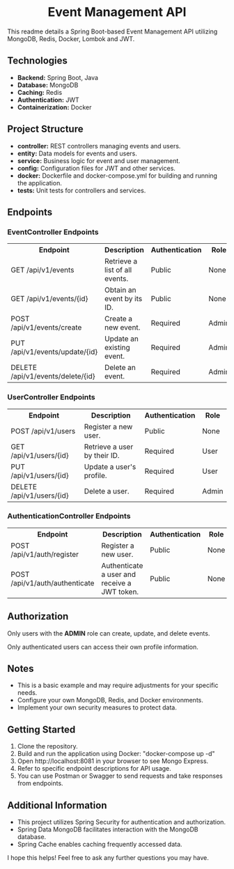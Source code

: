 <h1 align="center">Event Management API</h1>

<p>This readme details a Spring Boot-based Event Management API utilizing MongoDB, Redis, Docker, Lombok and JWT.</p>

<h2>Technologies</h2>

<ul>
  <li><strong>Backend:</strong> Spring Boot, Java</li>
  <li><strong>Database:</strong> MongoDB</li>
  <li><strong>Caching:</strong> Redis</li>
  <li><strong>Authentication:</strong> JWT</li>
  <li><strong>Containerization:</strong> Docker</li>
</ul>

<h2>Project Structure</h2>

<ul>
  <li><strong>controller:</strong> REST controllers managing events and users.</li>
  <li><strong>entity:</strong> Data models for events and users.</li>
  <li><strong>service:</strong> Business logic for event and user management.</li>
  <li><strong>config:</strong> Configuration files for JWT and other services.</li>
  <li><strong>docker:</strong> Dockerfile and docker-compose.yml for building and running the application.</li>
  <li><strong>tests:</strong> Unit tests for controllers and services.</li>
</ul>

<h2>Endpoints</h2>

<h3>EventController Endpoints</h3>

<table>
  <tr>
    <th>Endpoint</th>
    <th>Description</th>
    <th>Authentication</th>
    <th>Role</th>
  </tr>
  <tr>
    <td>GET /api/v1/events</td>
    <td>Retrieve a list of all events.</td>
    <td>Public</td>
    <td>None</td>
  </tr>
  <tr>
    <td>GET /api/v1/events/{id}</td>
    <td>Obtain an event by its ID.</td>
    <td>Public</td>
    <td>None</td>
  </tr>
  <tr>
    <td>POST /api/v1/events/create</td>
    <td>Create a new event.</td>
    <td>Required</td>
    <td>Admin</td>
  </tr>
  <tr>
    <td>PUT /api/v1/events/update/{id}</td>
    <td>Update an existing event.</td>
    <td>Required</td>
    <td>Admin</td>
  </tr>
  <tr>
    <td>DELETE /api/v1/events/delete/{id}</td>
    <td>Delete an event.</td>
    <td>Required</td>
    <td>Admin</td>
  </tr>
</table>

<h3>UserController Endpoints</h3>

<table>
  <tr>
    <th>Endpoint</th>
    <th>Description</th>
    <th>Authentication</th>
    <th>Role</th>
  </tr>
  <tr>
    <td>POST /api/v1/users</td>
    <td>Register a new user.</td>
    <td>Public</td>
    <td>None</td>
  </tr>
  <tr>
    <td>GET /api/v1/users/{id}</td>
    <td>Retrieve a user by their ID.</td>
    <td>Required</td>
    <td>User</td>
  </tr>
  <tr>
    <td>PUT /api/v1/users/{id}</td>
    <td>Update a user's profile.</td>
    <td>Required</td>
    <td>User</td>
  </tr>
  <tr>
    <td>DELETE /api/v1/users/{id}</td>
    <td>Delete a user.</td>
    <td>Required</td>
    <td>Admin</td>
  </tr>
</table>

<h3>AuthenticationController Endpoints</h3>

<table>
  <tr>
    <th>Endpoint</th>
    <th>Description</th>
    <th>Authentication</th>
    <th>Role</th>
  </tr>
  <tr>
    <td>POST /api/v1/auth/register</td>
    <td>Register a new user.</td>
    <td>Public</td>
    <td>None</td>
  </tr>
  <tr>
    <td>POST /api/v1/auth/authenticate</td>
    <td>Authenticate a user and receive a JWT token.</td>
    <td>Public</td>
    <td>None</td>
  </tr>
</table>


<h2>Authorization</h2>

<p>Only users with the <strong>ADMIN</strong> role can create, update, and delete events.</p>
<p>Only authenticated users can access their own profile information.</p>

<h2>Notes</h2>

<ul>
  <li>This is a basic example and may require adjustments for your specific needs.</li>
  <li>Configure your own MongoDB, Redis, and Docker environments.</li>
  <li>Implement your own security measures to protect data.</li>
</ul>

<h2>Getting Started</h2>

1. Clone the repository.
2. Build and run the application using Docker: "docker-compose up -d"
3. Open http://localhost:8081 in your browser to see Mongo Express.
4. Refer to specific endpoint descriptions for API usage.
5. You can use Postman or Swagger to send requests and take responses from endpoints.

<h2>Additional Information</h2>

<ul>
  <li>This project utilizes Spring Security for authentication and authorization.</li>
  <li>Spring Data MongoDB facilitates interaction with the MongoDB database.</li>
  <li>Spring Cache enables caching frequently accessed data.</li>
</ul>


I hope this helps! Feel free to ask any further questions you may have.
